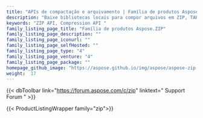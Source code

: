 ```yaml
---
title: "APIs de compactação e arquivamento | Família de produtos Aspose.ZIP"
description: "Baixe bibliotecas locais para compor arquivos em ZIP, TAR, GZIP, BZ2. Adicione arquivos ou exclua entradas de arquivos existentes. Criptografe usando ZipCrypto ou AES128, 192 e AES256."
keywords: "ZIP API, Compression API "
family_listing_page_title: "Família de produtos Aspose.ZIP"
family_listing_page_description: ""
family_listing_page_iconurl: ""
family_listing_page_selfHosted: ""
family_listing_page_type: "4"
family_listing_page_venture: "4"
family_listing_page_package: ""
homepage_github_image: "https://aspose.github.io/img/aspose/aspose-zip.png"
weight:  17
---
```


{{< dbToolbar link="https://forum.aspose.com/c/zip" linktext=" Support Forum " >}}

{{< ProductListingWrapper family="zip">}}


